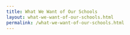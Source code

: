 ```yaml
---
title: What We Want of Our Schools
layout: what-we-want-of-our-schools.html
permalink: /what-we-want-of-our-schools.html
---
```

